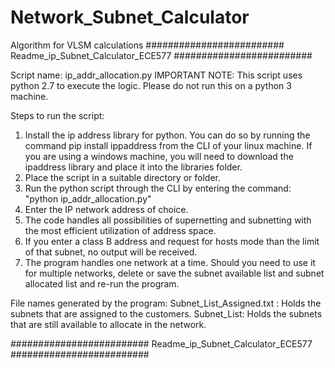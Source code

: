 # Network_Subnet_Calculator
Algorithm for VLSM calculations
######################### Readme_ip_Subnet_Calculator_ECE577 #########################

Script name: ip_addr_allocation.py
IMPORTANT NOTE: This script uses python 2.7 to execute the logic. Please do not run this on a python 3 machine. 

Steps to run the script: 
1. Install the ip address library for python. You can do so by running the command pip install ippaddress from the CLI of your linux machine. If you are using a windows machine, you will need to download the ipaddress library and place it into the libraries folder.
2. Place the script in a suitable directory or folder. 
3. Run the python script through the CLI by entering the command: "python ip_addr_allocation.py"
4. Enter the IP network address of choice. 
5. The code handles all possibilities of supernetting and subnetting with the most efficient utilization of address space. 
6. If you enter a class B address and request for hosts mode than the limit of that subnet, no output will be received. 
7. The program handles one network at a time. Should you need to use it for multiple networks, delete or save the subnet available list and subnet allocated list and re-run the program. 

File names generated by the program: 
Subnet_List_Assigned.txt : Holds the subnets that are assigned to the customers. 
Subnet_List: Holds the subnets that are still available to allocate in the network.

######################### Readme_ip_Subnet_Calculator_ECE577 #########################
